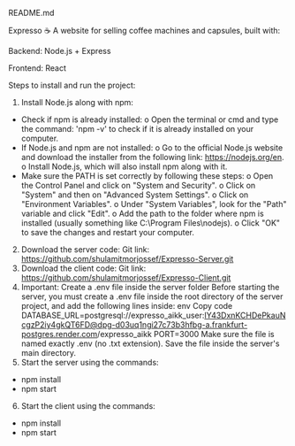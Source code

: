 README.md

Expresso ☕
A website for selling coffee machines and capsules, built with:

Backend: Node.js + Express

Frontend: React

Steps to install and run the project:

1. Install Node.js along with npm:
- Check if npm is already installed:
o Open the terminal or cmd and type the command: 'npm -v' to check if it is already installed on your computer.
- If Node.js and npm are not installed:
o Go to the official Node.js website and download the installer from the following link: https://nodejs.org/en.
o Install Node.js, which will also install npm along with it.
- Make sure the PATH is set correctly by following these steps:
o Open the Control Panel and click on "System and Security".
o Click on "System" and then on "Advanced System Settings".
o Click on "Environment Variables".
o Under "System Variables", look for the "Path" variable and click "Edit".
o Add the path to the folder where npm is installed (usually something like C:\Program Files\nodejs\).
o Click "OK" to save the changes and restart your computer.

2. Download the server code:
Git link: https://github.com/shulamitmorjossef/Expresso-Server.git 
3. Download the client code:
Git link: https://github.com/shulamitmorjossef/Expresso-Client.git
4. Important:
Create a .env file inside the server folder
Before starting the server, you must create a .env file inside the root directory of the server project,
and add the following lines inside:
env
Copy code
DATABASE_URL=postgresql://expresso_aikk_user:IY43DxnKCHDePkauNcgzP2iy4gkQT6FD@dpg-d03uq1ngi27c73b3hfbg-a.frankfurt-postgres.render.com/expresso_aikk
PORT=3000
Make sure the file is named exactly .env (no .txt extension).
Save the file inside the server's main directory.
5. Start the server using the commands:
- npm install
- npm start
6. Start the client using the commands:
- npm install
- npm start
